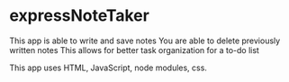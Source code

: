 # expressNoteTaker

This app is able to write and save notes
You are able to delete previously written notes
This allows for better task organization for a to-do list

This app uses HTML, JavaScript, node modules, css.